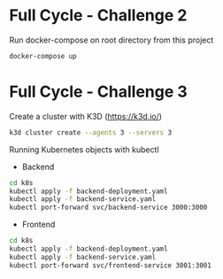 # Full Cycle - Challenge 2

Run docker-compose on root directory from this project
```sh
docker-compose up
```

# Full Cycle - Challenge 3

Create a cluster with K3D (https://k3d.io/)
```sh
k3d cluster create --agents 3 --servers 3
```

Running Kubernetes objects with kubectl
- Backend
```sh
cd k8s
kubectl apply -f backend-deployment.yaml
kubectl apply -f backend-service.yaml
kubectl port-forward svc/backend-service 3000:3000
```
- Frontend
```sh
cd k8s
kubectl apply -f backend-deployment.yaml
kubectl apply -f backend-service.yaml
kubectl port-forward svc/frontend-service 3001:3001
```